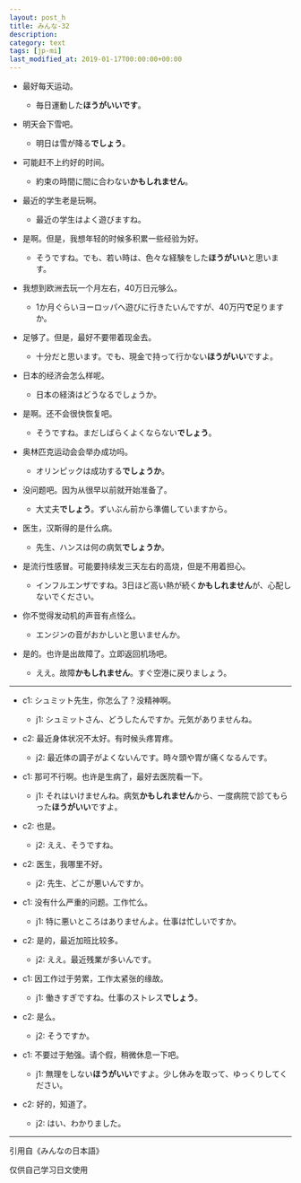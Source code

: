 ```yaml
---
layout: post_h
title: みんな-32
description: 
category: text
tags: [jp-mi]
last_modified_at: 2019-01-17T00:00:00+00:00
---
```


- 最好每天运动。

    - 毎日運動した**ほうがいいです**。

- 明天会下雪吧。	
    
    - 明日は雪が降る**でしょう**。

- 可能赶不上约好的时间。

    - 約束の時間に間に合わない**かもしれません**。

- 最近的学生老是玩啊。

    - 最近の学生はよく遊びますね。

- 是啊。但是，我想年轻的时候多积累一些经验为好。

    - そうですね。でも、若い時は、色々な経験をした**ほうがいい**と思います。

- 我想到欧洲去玩一个月左右，40万日元够么。
    
    - 1か月ぐらいヨーロッパへ遊びに行きたいんですが、40万円**で**足りますか。

- 足够了。但是，最好不要带着现金去。
    - 十分だと思います。でも、現金で持って行かない**ほうがいい**ですよ。

- 日本的经济会怎么样呢。
    
    - 日本の経済はどうなるでしょうか。

- 是啊。还不会很快恢复吧。
    
    - そうですね。まだしばらくよくならない**でしょう**。

- 奥林匹克运动会会举办成功吗。

    - オリンピックは成功する**でしょうか**。

- 没问题吧。因为从很早以前就开始准备了。

    - 大丈夫**でしょう**。ずいぶん前から準備していますから。

- 医生，汉斯得的是什么病。
    
    - 先生、ハンスは何の病気**でしょうか**。

- 是流行性感冒。可能要持续发三天左右的高烧，但是不用着担心。
    
    - インフルエンザですね。3日ほど高い熱が続く**かもしれません**が、心配しないでください。

- 你不觉得发动机的声音有点怪么。
    
    - エンジンの音がおかしいと思いませんか。

- 是的。也许是出故障了。立即返回机场吧。

    - ええ。故障**かもしれません**。すぐ空港に戻りましょう。

<hr>

- c1: シュミット先生，你怎么了？没精神啊。
    
    - j1: シュミットさん、どうしたんですか。元気がありませんね。

- c2: 最近身体状况不太好。有时候头疼胃疼。

    - j2: 最近体の調子がよくないんです。時々頭や胃が痛くなるんです。

- c1: 那可不行啊。也许是生病了，最好去医院看一下。
    
    - j1: それはいけませんね。病気**かもしれません**から、一度病院で診てもらった**ほうがいい**ですよ。

- c2: 也是。
    
    - j2: ええ、そうですね。

- c2: 医生，我哪里不好。
    
    - j2: 先生、どこが悪いんですか。

- c1: 没有什么严重的问题。工作忙么。
    
    - j1: 特に悪いところはありませんよ。仕事は忙しいですか。

- c2: 是的，最近加班比较多。
    
    - j2: ええ。最近残業が多いんです。

- c1: 因工作过于劳累，工作太紧张的缘故。
    
    - j1: 働きすぎですね。仕事のストレス**でしょう**。

- c2: 是么。
    
    - j2: そうですか。

- c1: 不要过于勉强。请个假，稍微休息一下吧。
    
    - j1: 無理をしない**ほうがいい**ですよ。少し休みを取って、ゆっくりしてください。

- c2: 好的，知道了。

    - j2: はい、わかりました。


<hr>

引用自《みんなの日本語》

仅供自己学习日文使用
